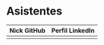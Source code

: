 # Asistentes

| Nick GitHub | Perfil LinkedIn |
|-------------|-----------------|
|             |                 |
